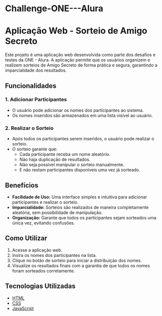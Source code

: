 # Challenge-ONE---Alura
# Aplicação Web - Sorteio de Amigo Secreto

Este projeto é uma aplicação web desenvolvida como parte dos desafios e testes da ONE - Alura. A aplicação permite que os usuários organizem e realizem sorteios de Amigo Secreto de forma prática e segura, garantindo a imparcialidade dos resultados.

## Funcionalidades

### 1. **Adicionar Participantes**
- O usuário pode adicionar os nomes dos participantes ao sistema.
- Os nomes inseridos são armazenados em uma lista visível ao usuário.

### 2. **Realizar o Sorteio**
- Após todos os participantes serem inseridos, o usuário pode realizar o sorteio.
- O sorteio garante que:
  - Cada participante receba um nome aleatório.
  - Não haja duplicação de resultados.
  - Não seja possível manipular o sorteio manualmente.
  - E não restam participantes disponíveis uma vez já sorteado.

## Benefícios
- **Facilidade de Uso:** Uma interface simples e intuitiva para adicionar participantes e realizar o sorteio.
- **Imparcialidade:** Sorteios são realizados de maneira completamente aleatória, sem possibilidade de manipulação.
- **Organização:** Garante que todos os participantes sejam sorteados uma única vez, evitando confusões.

## Como Utilizar

1. Acesse a aplicação web.
2. Insira os nomes dos participantes na lista.
3. Clique no botão de sorteio para iniciar a distribuição dos nomes.
4. Visualize os resultados finais com a garantia de que todos os nomes foram sorteados corretamente.

## Tecnologias Utilizadas
- [HTML](https://developer.mozilla.org/en-US/docs/Web/HTML)
- [CSS](https://developer.mozilla.org/en-US/docs/Web/CSS)
- [JavaScript](https://developer.mozilla.org/en-US/docs/Web/JavaScript)
